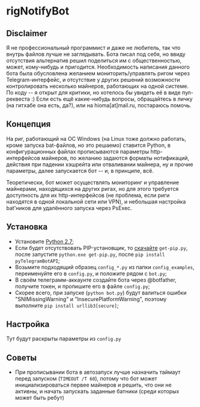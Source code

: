 # rigNotifyBot

## Disclaimer ##
Я не профессиональный программист и даже не любитель, так что внутрь файлов лучше не заглядывать. Бота писал под себя,
но ввиду отсутствия альтернатив решил поделиться им с общественностью, может, кому-нибудь и пригодится. Необходимость
написания данного бота была обусловлена желанием мониторить/управлять ригом через Telegram-интерфейс, и отсутствие у
других решений возможности контролировать несколько майнеров, работающих на одной системе.
По коду -- я открыт для критики, но хотелось бы увидеть её в виде пул-реквеста :)
Если есть ещё какие-нибудь вопросы, обращайтесь в личку (на гитхабе она есть, да?), или на hioma[at]mail.ru, постараюсь
помочь.

## Концепция ##
На риг, работающий на ОС Windows (на Linux тоже должно работать, кроме запуска bat-файлов, но это решаемо) ставится
Python, в конфигурационных файлах прописываются параметры http-интерфейсов майнеров, по желанию задаются форматы
нотификаций, действия при падении хэшрейта или отваливании майнера, ну и прочие параметры, далее запускается бот -- и,
в принципе, всё.

Теоретически, бот может осуществлять мониторинг и управление майнерами, находящихся на других ригах, но для этого
требуется доступность для их http-интерфейсов (не проблема, если риги находятся в одной локальной сети или VPN),
и небольшая настройка bat'ников для удалённого запуска через PsExec.

## Установка ##
* Установите [Python 2.7](https://www.python.org/downloads/release/python-2712/);
* Если будет отсутствовать PIP-установщик, то [скачайте](https://bootstrap.pypa.io/get-pip.py) `get-pip.py`, после
запустите `python.exe get-pip.py`, после `pip install pyTelegramBotAPI`;
* Возьмите подходящий образец `config_*.py` из папки `config_examples`, переименуйте его в `config.py`, и положите
рядом с `bot.py`;
* В своём телеграмм-аккаунте создайте бота через @botfather, получите токен, и пропишите его в файле `config.py`;
* Скорее всего, при запуске (`python bot.py`) будут валиться ошибки "SNIMissingWarning" и "InsecurePlatformWarning",
поэтому выполните `pip install urllib3[secure]`;

## Настройка ##
Тут будут раскрыты параметры из `config.py`

## Советы ##
* При прописывании бота в автозапуск лучше назначить таймаут перед запуском (`TIMEOUT /T 60`), потому что бот может
инициализироваться первее майнеров и решить, что они не активны, и начать запускать заданные батники (среди которых
может быть ребут)
